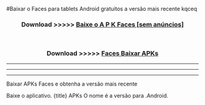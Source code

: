 #Baixar o Faces   para tablets Android gratuitos a versão mais recente kqceq


<div align="center">
<h3>Download >>>>> <a href="https://pt-web.web.app/?pt= Faces ">Baixe o A P K Faces  [sem anúncios]</a></h3><br>

<h3>Download >>>>> <a href="https://pt-web.web.app/?pt= Faces ">Faces  Baixar APKs</a></h3>
</div>

----------------------------------------------------------

----------------------------------------------------------

----------------------------------------------------------

Baixar APKs Faces  e obtenha a versão mais recente

Baixe o aplicativo. {title} APKs O nome é a versão para .Android.


